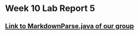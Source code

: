 # Week 10 Lab Report 5 <br/>
## [Link to MarkdownParse.java of our group](https://github.com/atruong39/markdown-parse/blob/main/MarkdownParse.java)
